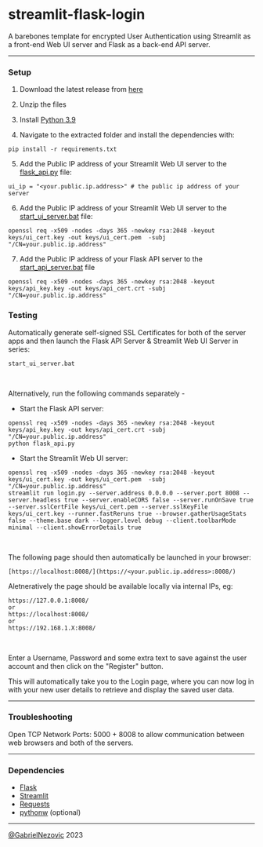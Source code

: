 # streamlit-flask-login
 A barebones template for encrypted User Authentication using Streamlit as a front-end Web UI server and Flask as a back-end API server.

 ___

 <h3>Setup</h3>

1. Download the latest release from [here](https://github.com/GabrielNezovic/streamlit-flask-login/releases/tag/latest)

2. Unzip the files
 
3. Install [Python 3.9](https://www.python.org/downloads/release/python-390/)

4. Navigate to the extracted folder and install the dependencies with:  
  ```
  pip install -r requirements.txt
  ```

5. Add the Public IP address of your Streamlit Web UI server to the [flask_api.py](https://github.com/GabrielNezovic/streamlit-flask-login/blob/main/flask_api.py) file:
  ```
ui_ip = "<your.public.ip.address>" # the public ip address of your server
  ```

6. Add the Public IP address of your Streamlit Web UI server to the [start_ui_server.bat](https://github.com/GabrielNezovic/streamlit-flask-login/blob/main/start_ui_server.bat) file:
 ```
 openssl req -x509 -nodes -days 365 -newkey rsa:2048 -keyout keys/ui_cert.key -out keys/ui_cert.pem  -subj "/CN=your.public.ip.address"
 ```
7. Add the Public IP address of your Flask API server to the [start_api_server.bat](https://github.com/GabrielNezovic/streamlit-flask-login/blob/main/start_api_server.bat) file
 ```
 openssl req -x509 -nodes -days 365 -newkey rsa:2048 -keyout keys/api_key.key -out keys/api_cert.crt -subj "/CN=your.public.ip.address"
 ```

<h3>Testing</h1>
Automatically generate self-signed SSL Certificates for both of the server apps and then launch the Flask API Server & Streamlit Web UI Server in series:

```
start_ui_server.bat
```

<br>

Alternatively, run the following commands separately -
* Start the Flask API server:
```
openssl req -x509 -nodes -days 365 -newkey rsa:2048 -keyout keys/api_key.key -out keys/api_cert.crt -subj "/CN=your.public.ip.address"
python flask_api.py
```
* Start the Streamlit Web UI server:
```
openssl req -x509 -nodes -days 365 -newkey rsa:2048 -keyout keys/ui_cert.key -out keys/ui_cert.pem  -subj "/CN=your.public.ip.address"
streamlit run login.py --server.address 0.0.0.0 --server.port 8008 --server.headless true --server.enableCORS false --server.runOnSave true --server.sslCertFile keys/ui_cert.pem --server.sslKeyFile keys/ui_cert.key --runner.fastReruns true --browser.gatherUsageStats false --theme.base dark --logger.level debug --client.toolbarMode minimal --client.showErrorDetails true
```

<br>

The following page should then automatically be launched in your browser:
```
[https://localhost:8008/](https://<your.public.ip.address>:8008/)
```

Aletneratively the page should be available locally via internal IPs, eg:

```
https://127.0.0.1:8008/
or
https://localhost:8008/
or
https://192.168.1.X:8008/
```

<br>

Enter a Username, Password and some extra text to save against the user account and then click on the "Register" button.

This will automatically take you to the Login page, where you can now log in with your new user details to retrieve and display the saved user data.

___
<h3>Troubleshooting</h3>

Open TCP Network Ports: 5000 + 8008 to allow communication between web browsers and both of the servers.

___
<h3>Dependencies</h3>

* [Flask](https://pypi.org/project/Flask/)
* [Streamlit](https://pypi.org/project/Streamlit/)
* [Requests](https://pypi.org/project/Requests/)
* [pythonw](https://pypi.org/project/pythonw/) (optional)


___

[@GabrielNezovic](https://github.com/GabrielNezovic) 2023
